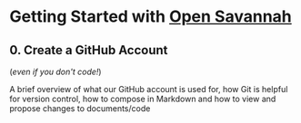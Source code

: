 	
# Getting Started with [Open Savannah](https://opensavannah.org)

## 0. Create a GitHub Account 
(_even if you don't code!_)




A brief overview of what our GitHub account is used for, how Git is helpful for version control, how to compose in Markdown and how to view and propose changes to documents/code
